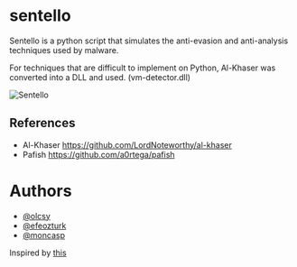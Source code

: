 # sentello
Sentello is a python script that simulates the anti-evasion and anti-analysis techniques used by malware.

For techniques that are difficult to implement on Python, Al-Khaser was converted into a DLL and used. (vm-detector.dll)

![Sentello](https://github.com/Malwation/sentello/blob/main/sentello.png?raw=true)

## References
- Al-Khaser https://github.com/LordNoteworthy/al-khaser
- Pafish https://github.com/a0rtega/pafish

# Authors

* [@olcsy](https://github.com/olcsy)
* [@efeozturk](https://github.com/efeozturk)
* [@moncasp](https://github.com/moncasp)


Inspired by [this](https://www.youtube.com/watch?v=7UGUQA8tsv0)
